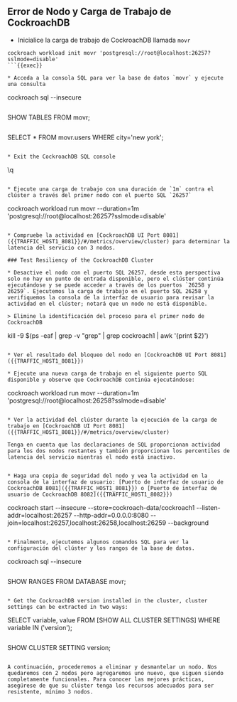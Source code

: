 ## Error de Nodo y Carga de Trabajo de CockroachDB

* Inicialice la carga de trabajo de CockroachDB llamada `movr`

```
cockroach workload init movr 'postgresql://root@localhost:26257?sslmode=disable'
```{{exec}}

* Acceda a la consola SQL para ver la base de datos `movr` y ejecute una consulta

```
cockroach sql --insecure
```{{exec}}

```
SHOW TABLES FROM movr;
```{{exec}}

```
SELECT * FROM movr.users WHERE city='new york';
```{{exec}}

* Exit the CockroachDB SQL console

```
\q
```{{exec}}

* Ejecute una carga de trabajo con una duración de `1m` contra el clúster a través del primer nodo con el puerto SQL `26257`

```
cockroach workload run movr --duration=1m 'postgresql://root@localhost:26257?sslmode=disable'
```{{exec}}

* Compruebe la actividad en [CockroachDB UI Port 8081]({{TRAFFIC_HOST1_8081}}/#/metrics/overview/cluster) para determinar la latencia del servicio con 3 nodos.

### Test Resiliency of the CockroachDB Cluster

* Desactive el nodo con el puerto SQL 26257, desde esta perspectiva solo no hay un punto de entrada disponible, pero el clúster continúa ejecutándose y se puede acceder a través de los puertos `26258 y 26259`. Ejecutemos la carga de trabajo en el puerto SQL 26258 y verifiquemos la consola de la interfaz de usuario para revisar la actividad en el clúster; notará que un nodo no está disponible.

> Elimine la identificación del proceso para el primer nodo de CockroachDB

```
kill -9 $(ps -eaf | grep -v "grep" | grep cockroach1 | awk '{print $2}')
```{{exec}}

* Ver el resultado del bloqueo del nodo en [CockroachDB UI Port 8081]({{TRAFFIC_HOST1_8081}})

* Ejecute una nueva carga de trabajo en el siguiente puerto SQL disponible y observe que CockroachDB continúa ejecutándose:

```
cockroach workload run movr --duration=1m 'postgresql://root@localhost:26258?sslmode=disable'
```{{exec}}

* Ver la actividad del clúster durante la ejecución de la carga de trabajo en [CockroachDB UI Port 8081]({{TRAFFIC_HOST1_8081}}/#/metrics/overview/cluster)

Tenga en cuenta que las declaraciones de SQL proporcionan actividad para los dos nodos restantes y también proporcionan los percentiles de latencia del servicio mientras el nodo está inactivo.


* Haga una copia de seguridad del nodo y vea la actividad en la consola de la interfaz de usuario: [Puerto de interfaz de usuario de CockroachDB 8081]({{TRAFFIC_HOST1_8081}}) o [Puerto de interfaz de usuario de CockroachDB 8082]({{TRAFFIC_HOST1_8082}})

```
cockroach start --insecure --store=cockroach-data/cockroach1 --listen-addr=localhost:26257 --http-addr=0.0.0.0:8080 --join=localhost:26257,localhost:26258,localhost:26259 --background
```{{exec}}

* Finalmente, ejecutemos algunos comandos SQL para ver la configuración del clúster y los rangos de la base de datos.

```
cockroach sql --insecure
```{{exec}}

```
SHOW RANGES FROM DATABASE movr;
```{{exec}}

* Get the CockroachDB version installed in the cluster, cluster settings can be extracted in two ways:

```
SELECT variable, value FROM [SHOW ALL CLUSTER SETTINGS] WHERE variable IN ('version');
```{{exec}}

```
SHOW CLUSTER SETTING version;
```{{exec}}

A continuación, procederemos a eliminar y desmantelar un nodo. Nos quedaremos con 2 nodos pero agregaremos uno nuevo, que siguen siendo completamente funcionales. Para conocer las mejores prácticas, asegúrese de que su clúster tenga los recursos adecuados para ser resistente, mínimo 3 nodos.